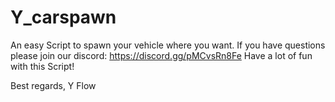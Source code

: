# Y_carspawn

An easy Script to spawn your vehicle where you want.
If you have questions please join our discord: https://discord.gg/pMCvsRn8Fe
Have a lot of fun with this Script!

Best regards,
Y Flow
